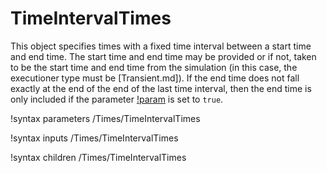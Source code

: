 # TimeIntervalTimes

This object specifies times with a fixed time interval between a start time and
end time. The start time and end time may be provided or if not, taken to be
the start time and end time from the simulation (in this case, the executioner type
must be [Transient.md]). If the end time does not fall exactly at the end of the
end of the last time interval, then the end time is only included if the parameter
[!param](/Times/TimeIntervalTimes/always_include_end_time) is set to `true`.

!syntax parameters /Times/TimeIntervalTimes

!syntax inputs /Times/TimeIntervalTimes

!syntax children /Times/TimeIntervalTimes
